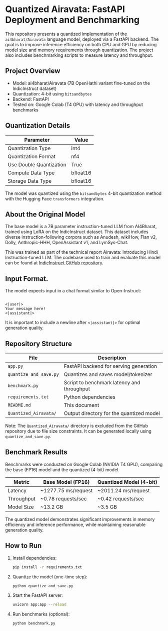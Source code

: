 # Quantized Airavata: FastAPI Deployment and Benchmarking

This repository presents a quantized implementation of the `ai4bharat/Airavata` language model, deployed via a FastAPI backend. The goal is to improve inference efficiency on both CPU and GPU by reducing model size and memory requirements through quantization. The project also includes benchmarking scripts to measure latency and throughput.

## Project Overview

- Model: ai4bharat/Airavata (7B OpenHathi variant fine-tuned on the IndicInstruct dataset)
- Quantization: 4-bit using `bitsandbytes`
- Backend: FastAPI
- Tested on: Google Colab (T4 GPU) with latency and throughput benchmarks


## Quantization Details

| Parameter                     | Value       |
|------------------------------|-------------|
| Quantization Type            | int4        |
| Quantization Format          | nf4         |
| Use Double Quantization      | True        |
| Compute Data Type            | bfloat16    |
| Storage Data Type            | bfloat16    |

The model was quantized using the `bitsandbytes` 4-bit quantization method with the Hugging Face `transformers` integration.

## About the Original Model

The base model is a 7B parameter instruction-tuned LLM from AI4Bharat, trained using LoRA on the IndicInstruct dataset. This dataset includes diverse instruction-following corpora such as Anudesh, wikiHow, Flan v2, Dolly, Anthropic-HHH, OpenAssistant v1, and LymSys-Chat.

This was trained as part of the technical report Airavata: Introducing Hindi Instruction-tuned LLM. The codebase used to train and evaluate this model can be found at [IndicInstruct GitHub repository](https://github.com/AI4Bharat/IndicInstruct).

## Input Format.

 

The model expects input in a chat format similar to Open-Instruct:



```

<|user|>
Your message here!
<|assistant|>

````

It is important to include a newline after `<|assistant|>` for optimal generation quality.

## Repository Structure

| File                  | Description                                   |
|-----------------------|-----------------------------------------------|
| `app.py`              | FastAPI backend for serving generation        |
| `quantize_and_save.py`| Quantizes and saves model/tokenizer           |
| `benchmark.py`        | Script to benchmark latency and throughput    |
| `requirements.txt`    | Python dependencies                           |
| `README.md`           | This document                                 |
| `Quantized_Airavata/` | Output directory for the quantized model      |

Note: The `Quantized_Airavata/` directory is excluded from the GitHub repository due to file size constraints. It can be generated locally using `quantize_and_save.py`.



## Benchmark Results

Benchmarks were conducted on Google Colab (NVIDIA T4 GPU), comparing the base (FP16) model and the quantized (4-bit) model.

| Metric     | Base Model (FP16) | Quantized Model (4-bit) |
| ---------- | ----------------- | ----------------------- |
| Latency    | \~1277.75 ms/request  | \~2011.24 ms/request    |
| Throughput | \~0.78 requests/sec   | \~0.42 requests/sec     |
| Model Size | \~13.2 GB         | \~3.5 GB                |

The quantized model demonstrates significant improvements in memory efficiency and inference performance, while maintaining reasonable generation quality.

## How to Run

1. Install dependencies:

   ```bash
   pip install -r requirements.txt
   ```

2. Quantize the model (one-time step):

   ```bash
   python quantize_and_save.py
   ```

3. Start the FastAPI server:

   ```bash
   uvicorn app:app --reload
   ```

4. Run benchmarks (optional):

   ```bash
   python benchmark.py
   ```


```


